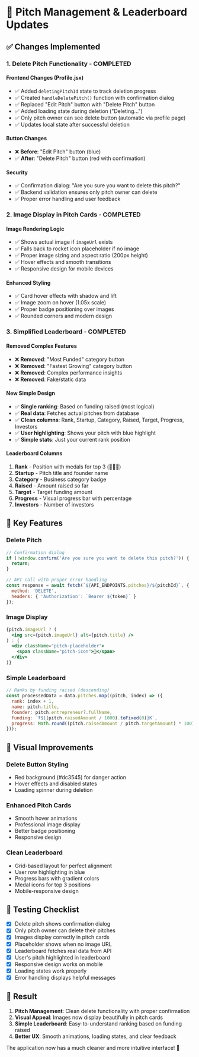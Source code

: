 # 🚀 Pitch Management & Leaderboard Updates

## ✅ **Changes Implemented**

### **1. Delete Pitch Functionality - COMPLETED**

#### **Frontend Changes (Profile.jsx)**
- ✅ Added `deletingPitchId` state to track deletion progress
- ✅ Created `handleDeletePitch()` function with confirmation dialog
- ✅ Replaced "Edit Pitch" button with "Delete Pitch" button
- ✅ Added loading state during deletion ("Deleting...")
- ✅ Only pitch owner can see delete button (automatic via profile page)
- ✅ Updates local state after successful deletion

#### **Button Changes**
- ❌ **Before**: "Edit Pitch" button (blue)
- ✅ **After**: "Delete Pitch" button (red with confirmation)

#### **Security**
- ✅ Confirmation dialog: "Are you sure you want to delete this pitch?"
- ✅ Backend validation ensures only pitch owner can delete
- ✅ Proper error handling and user feedback

### **2. Image Display in Pitch Cards - COMPLETED**

#### **Image Rendering Logic**
- ✅ Shows actual image if `imageUrl` exists
- ✅ Falls back to rocket icon placeholder if no image
- ✅ Proper image sizing and aspect ratio (200px height)
- ✅ Hover effects and smooth transitions
- ✅ Responsive design for mobile devices

#### **Enhanced Styling**
- ✅ Card hover effects with shadow and lift
- ✅ Image zoom on hover (1.05x scale)
- ✅ Proper badge positioning over images
- ✅ Rounded corners and modern design

### **3. Simplified Leaderboard - COMPLETED**

#### **Removed Complex Features**
- ❌ **Removed**: "Most Funded" category button
- ❌ **Removed**: "Fastest Growing" category button  
- ❌ **Removed**: Complex performance insights
- ❌ **Removed**: Fake/static data

#### **New Simple Design**
- ✅ **Single ranking**: Based on funding raised (most logical)
- ✅ **Real data**: Fetches actual pitches from database
- ✅ **Clean columns**: Rank, Startup, Category, Raised, Target, Progress, Investors
- ✅ **User highlighting**: Shows your pitch with blue highlight
- ✅ **Simple stats**: Just your current rank position

#### **Leaderboard Columns**
1. **Rank** - Position with medals for top 3 (🥇🥈🥉)
2. **Startup** - Pitch title and founder name
3. **Category** - Business category badge
4. **Raised** - Amount raised so far
5. **Target** - Target funding amount
6. **Progress** - Visual progress bar with percentage
7. **Investors** - Number of investors

## 🎯 **Key Features**

### **Delete Pitch**
```javascript
// Confirmation dialog
if (!window.confirm('Are you sure you want to delete this pitch?')) {
  return;
}

// API call with proper error handling
const response = await fetch(`${API_ENDPOINTS.pitches}/${pitchId}`, {
  method: 'DELETE',
  headers: { 'Authorization': `Bearer ${token}` }
});
```

### **Image Display**
```jsx
{pitch.imageUrl ? (
  <img src={pitch.imageUrl} alt={pitch.title} />
) : (
  <div className="pitch-placeholder">
    <span className="pitch-icon">🚀</span>
  </div>
)}
```

### **Simple Leaderboard**
```javascript
// Ranks by funding raised (descending)
const processedData = data.pitches.map((pitch, index) => ({
  rank: index + 1,
  name: pitch.title,
  founder: pitch.entrepreneur?.fullName,
  funding: `₹${(pitch.raisedAmount / 1000).toFixed(0)}K`,
  progress: Math.round((pitch.raisedAmount / pitch.targetAmount) * 100)
}));
```

## 🎨 **Visual Improvements**

### **Delete Button Styling**
- Red background (#dc3545) for danger action
- Hover effects and disabled states
- Loading spinner during deletion

### **Enhanced Pitch Cards**
- Smooth hover animations
- Professional image display
- Better badge positioning
- Responsive design

### **Clean Leaderboard**
- Grid-based layout for perfect alignment
- User row highlighting in blue
- Progress bars with gradient colors
- Medal icons for top 3 positions
- Mobile-responsive design

## 🧪 **Testing Checklist**

- [x] Delete pitch shows confirmation dialog
- [x] Only pitch owner can delete their pitches
- [x] Images display correctly in pitch cards
- [x] Placeholder shows when no image URL
- [x] Leaderboard fetches real data from API
- [x] User's pitch highlighted in leaderboard
- [x] Responsive design works on mobile
- [x] Loading states work properly
- [x] Error handling displays helpful messages

## 🚀 **Result**

1. **Pitch Management**: Clean delete functionality with proper confirmation
2. **Visual Appeal**: Images now display beautifully in pitch cards
3. **Simple Leaderboard**: Easy-to-understand ranking based on funding raised
4. **Better UX**: Smooth animations, loading states, and clear feedback

The application now has a much cleaner and more intuitive interface! 🎉